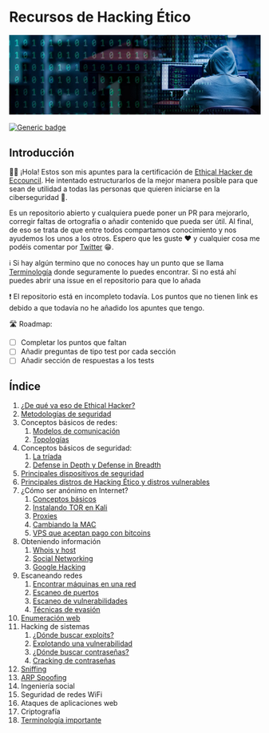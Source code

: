 # Recursos de Hacking Ético

![portada](./img/portada.jpeg)

[![Generic badge](https://img.shields.io/badge/status-in%20progress-green.svg)](https://shields.io/)

## Introducción

👋👋 ¡Hola! Estos son mis apuntes para la certificación de [Ethical Hacker de Eccouncil](https://www.eccouncil.org/programs/certified-ethical-hacker-ceh/). He intentado estructurarlos de la mejor manera posible para que sean de utilidad a todas las personas que quieren iniciarse en la ciberseguridad 🖤.

Es un repositorio abierto y cualquiera puede poner un PR para mejorarlo, corregir faltas de ortografía o añadir contenido que pueda ser útil. Al final, de eso se trata de que entre todos compartamos conocimiento y nos ayudemos los unos a los otros. Espero que les guste ❤️ y cualquier cosa me podéis comentar por [Twitter](https://twitter.com/zamarrowski) 😁.

ℹ️ Si hay algún termino que no conoces hay un punto que se llama [Terminología](./resources/terminologia.md) donde seguramente lo puedes encontrar. Si no está ahí puedes abrir una issue en el repositorio para que lo añada

❗ El repositorio está en incompleto todavía. Los puntos que no tienen link es debido a que todavía no he añadido los apuntes que tengo.

🛣️ Roadmap:

- [ ] Completar los puntos que faltan
- [ ] Añadir preguntas de tipo test por cada sección
- [ ] Añadir sección de respuestas a los tests

## Índice

1. [¿De qué va eso de Ethical Hacker?](./resources/ethicalHacker.md)
2. [Metodologías de seguridad](./resources/metodologias.md)
3. Conceptos básicos de redes:
    1. [Modelos de comunicación](./resources/redes/modelos.md)
    2. [Topologías](./resources/redes/topologias.md)
4. Conceptos básicos de seguridad:
    1. [La tríada](./resources/seguridad/triada.md)
    2. [Defense in Depth y Defense in Breadth](./resources/seguridad/defense.md)
5. [Principales dispositivos de seguridad](./resources/dispositivosDeSeguridad.md)
6. [Principales distros de Hacking Ético y distros vulnerables](./resources/distros.md)
7. ¿Cómo ser anónimo en Internet?
    1. [Conceptos básicos](./resources/anonimato/conceptos.md)
    2. [Instalando TOR en Kali](./resources/anonimato/instalarTor.md)
    3. [Proxies](./resources/anonimato/proxies.md)
    4. [Cambiando la MAC](./resources/anonimato/mac.md)
    5. [VPS que aceptan pago con bitcoins](./resources/anonimato/vps.md)
8. Obteniendo información
    1. [Whois y host](./resources/obteniendoInfo/whois.md)
    2. [Social Networking](./resources/obteniendoInfo/socialnetworking.md)
    3. [Google Hacking](./resources/obteniendoInformacion/googleHacking.md)
9. Escaneando redes
    1. [Encontrar máquinas en una red](./resources/escaneoRedes/pingsweeps.md)
    2. [Escaneo de puertos](./resources/escaneoRedes/portScanning.md)
    3. [Escaneo de vulnerabilidades](./resources/escaneoRedes/vulnerabilidades.md)
    4. [Técnicas de evasión](./resources/escaneoRedes/evasion.md)
10. [Enumeración web](./resources/enumeracion.md)
11. Hacking de sistemas
    1. [¿Dónde buscar exploits?](./resources/hackingDeSistemas/exploits.md)
    2. [Explotando una vulnerabilidad](./resources/hackingDeSistemas/explotando.md)
    1. [¿Dónde buscar contraseñas?](./resources/hackingDeSistemas/obteniendoPasswords.md)
    1. [Cracking de contraseñas](./resources/hackingDeSistemas/cracking.md)
12. [Sniffing](./resources/sniffing.md)
13. [ARP Spoofing](./resources/arpspoofing.md)
14. Ingeniería social
15. Seguridad de redes WiFi
16. Ataques de aplicaciones web
17. Criptografía
18. [Terminología importante](./resources/terminologia.md)
